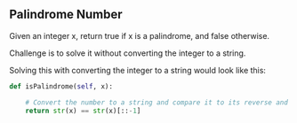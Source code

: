 ## Palindrome Number

Given an integer x, return true if x is a palindrome, and false otherwise.

Challenge is to solve it without converting the integer to a string.

Solving this with converting the integer to a string would look like this:

```python
def isPalindrome(self, x):

    # Convert the number to a string and compare it to its reverse and return the result
    return str(x) == str(x)[::-1]
```
